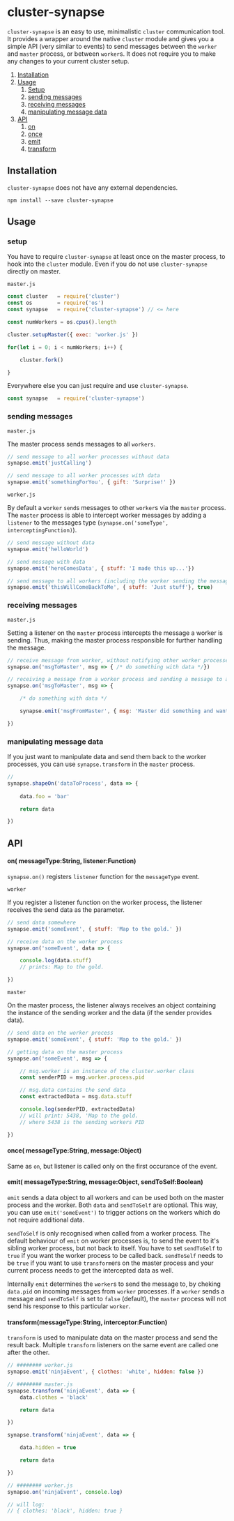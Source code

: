 # cluster-synapse

`cluster-synapse` is an easy to use, minimalistic `cluster` communication tool. It provides a wrapper around the native `cluster` module and gives you a simple API (very similar to events) to send messages between the `worker` and `master` process, or between `worker`s.
It does not require you to make any changes to your current cluster setup.

1. [Installation](#installation)
2. [Usage](#usage)
	1. [Setup](#setup)
	2. [sending messages](#sending-messages)
	3. [receiving messages](#receiving-messages)
	4. [manipulating message data](#manipulating-message-data)
3. [API](#api)
	1. [on](#on-messagetypestring-callbackfunction)
	2. [once](#once-messagetypestring-messageobject)
	3. [emit](#emit-messagetypestring-messageobject-sendtoselfboolean)
	4. [transform](#transformmessagetypestring-interceptorfunction)

## Installation
`cluster-synapse` does not have any external dependencies.

```shell
npm install --save cluster-synapse
```



## Usage

### setup
You have to require `cluster-synapse` at least once on the master process, to hook into the `cluster` module. Even if you do not use `cluster-synapse` directly on master.

`master.js`

```javascript
const cluster 	= require('cluster')
const os 		= require('os')
const synapse 	= require('cluster-synapse') // <= here

const numWorkers = os.cpus().length

cluster.setupMaster({ exec: 'worker.js' })

for(let i = 0; i < numWorkers; i++) {

	cluster.fork()

}
```

Everywhere else you can just require and use `cluster-synapse`.

```javascript
const synapse 	= require('cluster-synapse')
```

### sending messages
`master.js`

The master process sends messages to all `workers`.

```javascript
// send message to all worker processes without data
synapse.emit('justCalling')

// send message to all worker processes with data
synapse.emit('somethingForYou', { gift: 'Surprise!' })
```


`worker.js`

By default a `worker` `send`s messages to other `worker`s via the `master` process. The `master` process is able to intercept worker messages by adding a `listener` to the messages type (`synapse.on('someType', interceptingFunction)`).

```javascript
// send message without data
synapse.emit('helloWorld')

// send message with data
synapse.emit('hereComesData', { stuff: 'I made this up...'})

// send message to all workers (including the worker sending the message)
synapse.emit('thisWillComeBackToMe', { stuff: 'Just stuff'}, true)
```

### receiving messages
`master.js`

Setting a listener on the `master` process intercepts the message a worker is sending. Thus, making the master process responsible for further handling the message.

```javascript
// receive message from worker, without notifying other worker processes (single worker to master communication)
synapse.on('msgToMaster', msg => { /* do something with data */})

// receiving a message from a worker process and sending a message to all workers
synapse.on('msgToMaster', msg => {

	/* do something with data */

	synapse.emit('msgFromMaster', { msg: 'Master did something and wants to tell you...'})

})
```

### manipulating message data
If you just want to manipulate data and send them back to the worker processes, you can use `synapse.transform` in the `master` process.

```javascript
// 
synapse.shapeOn('dataToProcess', data => {
	
	data.foo = 'bar'

	return data

})
```



## API

#### on( messageType:String, listener:Function)
`synapse.on()` registers `listener` function for the `messageType` event.

`worker`

If you register a listener function on the worker process, the listener receives the send data as the parameter.

```javascript
// send data somewhere
synapse.emit('someEvent', { stuff: 'Map to the gold.' })

// receive data on the worker process
synapse.on('someEvent', data => {

	console.log(data.stuff)
	// prints: Map to the gold.

})
```

`master`

On the master process, the listener always receives an object containing the instance of the sending worker and the data (if the sender provides data).

```javascript
// send data on the worker process
synapse.emit('someEvent', { stuff: 'Map to the gold.' })

// getting data on the master process
synapse.on('someEvent', msg => {

	// msg.worker is an instance of the cluster.worker class
	const senderPID = msg.worker.process.pid

	// msg.data contains the send data
	const extractedData = msg.data.stuff

	console.log(senderPID, extractedData)
	// will print: 5438, 'Map to the gold.
	// where 5438 is the sending workers PID

})
````

#### once( messageType:String, message:Object)
Same as `on`, but listener is called only on the first occurance of the event.

#### emit( messageType:String, message:Object, sendToSelf:Boolean)
`emit` sends a data object to all workers and can be used both on the master process and the worker. Both `data` and `sendToSelf` are optional. This way, you can use `emit('someEvent')` to trigger actions on the workers which do not require additional data.

`sendToSelf` is only recognised when called from a worker process. The default behaviour of `emit` on worker processes is, to send the event to it's sibling worker process, but not back to itself. You have to set `sendToSelf` to `true` if you want the worker process to be called back. `sendToSelf` needs to be `true` if you want to use `transform`ers on the master process and your current process needs to get the intercepted data as well.

Internally `emit` determines the `worker`s to send the message to, by cheking `data.pid` on incoming messages from `worker` processes. If a `worker` sends a message and `sendToSelf` is set to `false` (default), the `master` process will not send his response to this particular `worker`.

#### transform(messageType:String, interceptor:Function)
`transform` is used to manipulate data on the master process and send the result back. Multiple `transform` listeners on the same event are called one after the other.

```javascript
// ######## worker.js
synapse.emit('ninjaEvent', { clothes: 'white', hidden: false })

// ######## master.js
synapse.transform('ninjaEvent', data => {
	data.clothes = 'black'

	return data

})

synapse.transform('ninjaEvent', data => {

	data.hidden = true

	return data

})

// ######## worker.js
synapse.on('ninjaEvent', console.log)

// will log:
// { clothes: 'black', hidden: true }

```